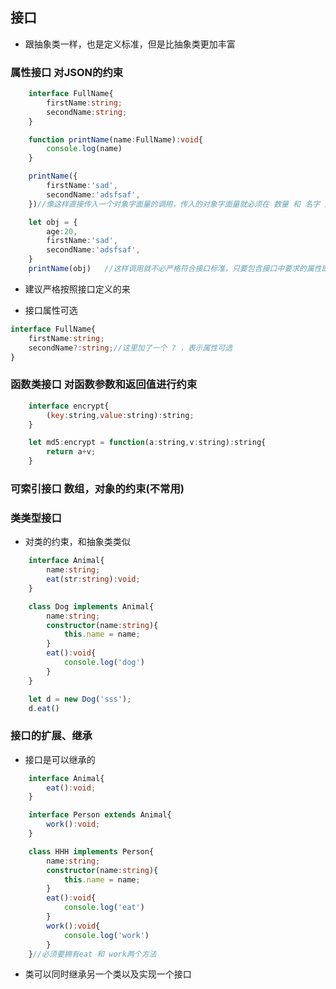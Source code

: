 ## 接口
- 跟抽象类一样，也是定义标准，但是比抽象类更加丰富

### 属性接口  对JSON的约束
```ts
    interface FullName{
        firstName:string;
        secondName:string;
    }

    function printName(name:FullName):void{
        console.log(name)
    }

    printName({
        firstName:'sad',
        secondName:'adsfsaf',
    })//像这样直接传入一个对象字面量的调用，传入的对象字面量就必须在 数量 和 名字 上严格符合接口标准

    let obj = {
        age:20,
        firstName:'sad',
        secondName:'adsfsaf',
    }
    printName(obj)   //这样调用就不必严格符合接口标准，只要包含接口中要求的属性即可
```
- 建议严格按照接口定义的来

- 接口属性可选
```ts
interface FullName{
    firstName:string;
    secondName?:string;//这里加了一个 ? ，表示属性可选
}
```

### 函数类接口  对函数参数和返回值进行约束
```js
    interface encrypt{
        (key:string,value:string):string;
    }

    let md5:encrypt = function(a:string,v:string):string{
        return a+v;
    }
```

### 可索引接口  数组，对象的约束(不常用)

### 类类型接口
- 对类的约束，和抽象类类似
```ts
    interface Animal{
        name:string;
        eat(str:string):void;
    }

    class Dog implements Animal{
        name:string;
        constructor(name:string){
            this.name = name;
        }
        eat():void{
            console.log('dog')
        }
    }

    let d = new Dog('sss');
    d.eat()
```

### 接口的扩展、继承
- 接口是可以继承的
```ts
    interface Animal{
        eat():void;
    }

    interface Person extends Animal{
        work():void;
    }

    class HHH implements Person{
        name:string;
        constructor(name:string){
            this.name = name;
        }
        eat():void{
            console.log('eat')
        }
        work():void{
            console.log('work')
        }
    }//必须要拥有eat 和 work两个方法
```

- 类可以同时继承另一个类以及实现一个接口